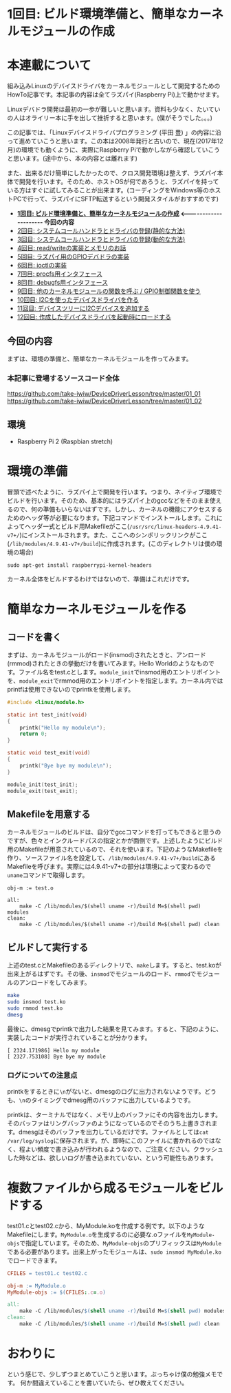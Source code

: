# 1回目: ビルド環境準備と、簡単なカーネルモジュールの作成

# 本連載について
組み込みLinuxのデバイスドライバをカーネルモジュールとして開発するためのHowTo記事です。本記事の内容は全てラズパイ(Raspberry Pi)上で動かせます。

Linuxデバドラ開発は最初の一歩が難しいと思います。資料も少なく、たいていの人はオライリー本に手を出して挫折すると思います。(僕がそうでした。。。)

この記事では、「Linuxデバイスドライバプログラミング (平田 豊) 」の内容に沿って進めていこうと思います。この本は2008年発行と古いので、現在(2017年12月)の環境でも動くように、実際にRaspberry Piで動かしながら確認していこうと思います。(途中から、本の内容とは離れます)

また、出来るだけ簡単にしたかったので、クロス開発環境は整えず、ラズパイ本体で開発を行います。そのため、ホストOSが何であろうと、ラズパイを持っている方はすぐに試してみることが出来ます。(コーディングをWindows等のホストPCで行って、ラズパイにSFTP転送するという開発スタイルがおすすめです)

- __[1回目: ビルド環境準備と、簡単なカーネルモジュールの作成](https://qiita.com/take-iwiw/items/1fdd2e0faaaa868a2db2)  <--------------------- 今回の内容__ 
- [2回目: システムコールハンドラとドライバの登録(静的な方法)](https://qiita.com/take-iwiw/items/580ec7db2e88beeac3de)
- [3回目: システムコールハンドラとドライバの登録(動的な方法)](https://qiita.com/take-iwiw/items/6b02494a3668f79800e6)
- [4回目: read/writeの実装とメモリのお話](https://qiita.com/take-iwiw/items/26d5f7f4894ccc4ce227)
- [5回目: ラズパイ用のGPIOデバドラの実装](https://qiita.com/take-iwiw/items/cd1d7734c8911830386d)
- [6回目: ioctlの実装](https://qiita.com/take-iwiw/items/ade0a73d4c05fc7961d3)
- [7回目: procfs用インタフェース](https://qiita.com/take-iwiw/items/548444999d2dfdc06f46)
- [8回目: debugfs用インタフェース](https://qiita.com/take-iwiw/items/1ef4b629f9b9bab4d222)
- [9回目: 他のカーネルモジュールの関数を呼ぶ / GPIO制御関数を使う](https://qiita.com/take-iwiw/items/e92a950a2cf57d1a3ded)
- [10回目: I2Cを使ったデバイスドライバを作る](https://qiita.com/take-iwiw/items/dbc544864f0e9873270a)
- [11回目: デバイスツリーにI2Cデバイスを追加する](https://qiita.com/take-iwiw/items/0d13142863d9ed064e41)
- [12回目: 作成したデバイスドライバを起動時にロードする](https://qiita.com/take-iwiw/items/b9dd02724e83e36dabc3)

## 今回の内容
まずは、環境の準備と、簡単なカーネルモジュールを作ってみます。

### 本記事に登場するソースコード全体
https://github.com/take-iwiw/DeviceDriverLesson/tree/master/01_01
https://github.com/take-iwiw/DeviceDriverLesson/tree/master/01_02

## 環境
- Raspberry Pi 2 (Raspbian stretch)

# 環境の準備
冒頭で述べたように、ラズパイ上で開発を行います。つまり、ネイティブ環境でビルドを行います。そのため、基本的にはラズパイ上のgccなどをそのまま使えるので、何の準備もいらないはずです。しかし、カーネルの機能にアクセスするためのヘッダ等が必要になります。下記コマンドでインストールします。これによってヘッダ一式とビルド用Makefileがここ(`/usr/src/linux-headers-4.9.41-v7+/`)にインストールされます。また、ここへのシンボリックリンクがここ(`/lib/modules/4.9.41-v7+/build`)に作成されます。(このディレクトリは僕の環境の場合)

```
sudo apt-get install raspberrypi-kernel-headers
```

カーネル全体をビルドするわけではないので、準備はこれだけです。

# 簡単なカーネルモジュールを作る
## コードを書く
まずは、カーネルモジュールがロード(insmod)されたときと、アンロード(rmmod)されたときの挙動だけを書いてみます。Hello Worldのようなものです。ファイル名をtest.cとします。`module_init`でinsmod用のエントリポイントを、`module_exit`でrmmod用のエントリポイントを指定します。カーネル内ではprintfは使用できないのでprintkを使用します。

```c:test.c
#include <linux/module.h>

static int test_init(void)
{
	printk("Hello my module\n");
	return 0;
}

static void test_exit(void)
{
	printk("Bye bye my module\n");
}

module_init(test_init);
module_exit(test_exit);
```

## Makefileを用意する
カーネルモジュールのビルドは、自分でgccコマンドを打ってもできると思うのですが、色々とインクルードパスの指定とかが面倒です。上述したようにビルド用のMakefileが用意されているので、それを使います。下記のようなMakefileを作り、ソースファイル名を設定して、`/lib/modules/4.9.41-v7+/build`にあるMakefileを呼びます。実際には4.9.41-v7+の部分は環境によって変わるので`uname`コマンドで取得します。

```Makefile:Makefile
obj-m := test.o

all:
	make -C /lib/modules/$(shell uname -r)/build M=$(shell pwd) modules
clean:
	make -C /lib/modules/$(shell uname -r)/build M=$(shell pwd) clean
```

## ビルドして実行する
上述のtest.cとMakefileのあるディレクトリで、`make`します。すると、test.koが出来上がるはずです。その後、`insmod`でモジュールのロード、`rmmod`でモジュールのアンロードをしてみます。

```bash
make
sudo insmod test.ko
sudo rmmod test.ko
dmesg
```

最後に、dmesgでprintkで出力した結果を見てみます。すると、下記のように、実装したコードが実行されていることが分かります。

```
[ 2324.171986] Hello my module
[ 2327.753108] Bye bye my module
```

### ログについての注意点
printkをするときに`\n`がないと、dmesgのログに出力されないようです。どうも、`\n`のタイミングでdmesg用のバッファに出力しているようです。

printkは、ターミナルではなく、メモリ上のバッファにその内容を出力します。そのバッファはリングバッファのようになっているのでそのうち上書きされます。dmesgはそのバッファを出力しているだけです。ファイルとしては`cat /var/log/syslog`に保存されます。が、即時にこのファイルに書かれるのではなく、程よい頻度で書き込みが行われるようなので、ご注意ください。クラッシュした時などは、欲しいログが書き込まれていない、という可能性もあります。

# 複数ファイルから成るモジュールをビルドする
test01.cとtest02.cから、MyModule.koを作成する例です。以下のようなMakefileにします。`MyModule.o`を生成するのに必要な.oファイルを`MyModule-objs`で指定しています。そのため、`MyModule-objs`のプリフィックスは`MyModule`である必要があります。出来上がったモジュールは、`sudo insmod MyModule.ko`でロードできます。

```Makefile
CFILES = test01.c test02.c

obj-m := MyModule.o
MyModule-objs := $(CFILES:.c=.o)

all:
	make -C /lib/modules/$(shell uname -r)/build M=$(shell pwd) modules
clean:
	make -C /lib/modules/$(shell uname -r)/build M=$(shell pwd) clean
```

# おわりに
という感じで、少しずつまとめていこうと思います。ぶっちゃけ僕の勉強メモです。
何か間違えていることを書いていたら、ぜひ教えてください。


